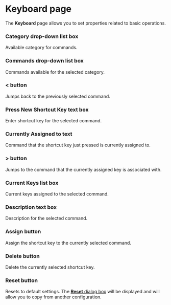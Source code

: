 # Keyboard page

The **Keyboard** page allows you to set properties related to basic
operations.

### Category drop-down list box

Available category for commands.

### Commands drop-down list box

Commands available for the selected category.

### < button

Jumps back to the previously selected command.

### Press New Shortcut Key text box

Enter shortcut key for the selected command.

### Currently Assigned to text

Command that the shortcut key just pressed is currently assigned to.

### \> button

Jumps to the command that the currently assigned key is associated with.

### Current Keys list box

Current keys assigned to the selected command.

### Description text box

Description for the selected command.

### Assign button

Assign the shortcut key to the currently selected command.

### Delete button

Delete the currently selected shortcut key.

### Reset button

Resets to default settings. The
[**Reset** dialog box](../reset/index) will be displayed
and will allow you to copy from another configuration.

